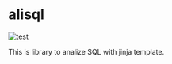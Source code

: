 # alisql
[![test](https://github.com/yujikawa/dependsql/actions/workflows/CI.yml/badge.svg)](https://github.com/yujikawa/dependsql/actions/workflows/CI.yml)

This is library to analize SQL with jinja template.
